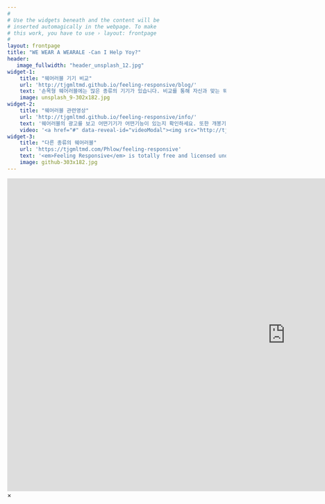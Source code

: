 ```yaml
---
#
# Use the widgets beneath and the content will be
# inserted automagically in the webpage. To make
# this work, you have to use › layout: frontpage
#
layout: frontpage
title: "WE WEAR A WEARALE -Can I Help Yoy?"
header:
   image_fullwidth: "header_unsplash_12.jpg"
widget-1:
    title: "웨어러블 기기 비교"
    url: 'http://tjgmltmd.github.io/feeling-responsive/blog/'
    text: '손목형 웨어러블에는 많은 종류의 기기가 있습니다. 비교를 통해 자신과 맞는 웨어러블을 선택하십시오. 웨어러블은 가격 기능 모양에 천차만별! 자신에게 딱 맞는 웨어러블을 찾아가시기 위해 여기서 시도 하십시오.'
    image: unsplash_9-302x182.jpg
widget-2:
    title: "웨어러블 관련영상"
    url: 'http://tjgmltmd.github.io/feeling-responsive/info/'
    text: '웨어러블의 광고를 보고 어떤기기가 어떤기능이 있는지 확인하세요. 또한 개봉기 동영상을 통해 실물을 확인하세요. 분명 새로운 경험이 될것입니다.'
    video: '<a href="#" data-reveal-id="videoModal"><img src="http://tjgmltmd.github.io/feeling-responsive/images/start-video-feeling-responsive-302x182.jpg" width="302" height="182" alt=""></a>'
widget-3:
    title: "다른 종류의 웨어러블"
    url: 'https://tjgmltmd.com/Phlow/feeling-responsive'
    text: '<em>Feeling Responsive</em> is totally free and licensed under the MIT License. Make it your own and do with it what you want. Grab your copy or clone it at GitHub and start your website with it. Then tell me via Twitter <a href="http://twitter.com/phlow">@phlow</a>.'
    image: github-303x182.jpg
---
```



<div id="videoModal" class="reveal-modal large" data-reveal="">
  <div class="flex-video widescreen vimeo" style="display: block;">
    <iframe width="1280" height="720" src="https://www.youtube.com/embed/3b5zCFSmVvU" frameborder="0" allowfullscreen></iframe>
  </div>
  <a class="close-reveal-modal">&#215;</a>
</div>
